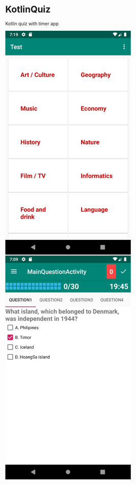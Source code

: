 # KotlinQuiz
Kotlin quiz with timer app


<img height="700" src="https://github.com/OdongoWaga/KotlinQuiz/blob/master/Screenshot_1571285966.png" />
<img height="700" src="https://github.com/OdongoWaga/KotlinQuiz/blob/master/Screenshot_1571285395.png" />

